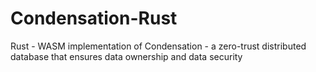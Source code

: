 # Condensation-Rust
Rust - WASM implementation of Condensation - a zero-trust distributed database that ensures data ownership and data security

